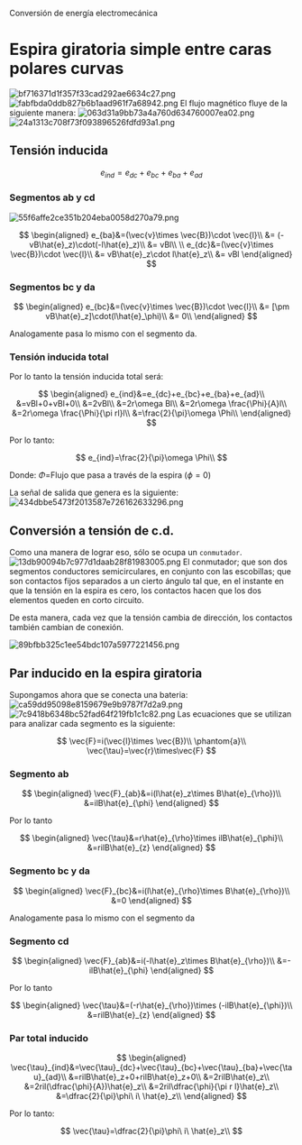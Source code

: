 Conversión de energía electromecánica

# Espira giratoria simple entre caras polares curvas
![bf716371d1f357f33cad292ae6634c27.png](../../img/2aaf55867f424471868234d2ce3522f6.png) ![fabfbda0ddb827b6b1aad961f7a68942.png](../../img/44450aca98d842b68aaa01b9fdf2e498.png)
El flujo magnético fluye de la siguiente manera:
![063d31a9bb73a4a760d634760007ea02.png](../../img/5de42e40ac8740e697aac41cb72b0d25.png)
![24a1313c708f73f093896526fdfd93a1.png](../../img/e26efca257764e608d049550e53df713.png)
## Tensión inducida

$$
e_{ind}=e_{dc}+e_{bc}+e_{ba}+e_{ad}
$$

### Segmentos ab y cd
![55f6affe2ce351b204eba0058d270a79.png](../../img/ace1e7c088e448f69feae1b91106bc3e.png)

$$
\begin{aligned}
e_{ba}&=(\vec{v}\times \vec{B})\cdot \vec{l}\\
&= (-vB\hat{e}_z)\cdot(-l\hat{e}_z)\\
&= vBl\\
\\
e_{dc}&=(\vec{v}\times \vec{B})\cdot \vec{l}\\
&= vB\hat{e}_z\cdot l\hat{e}_z\\
&= vBl
\end{aligned}
$$

### Segmentos bc y da

$$
\begin{aligned}
e_{bc}&=(\vec{v}\times \vec{B})\cdot \vec{l}\\
&= [\pm vB\hat{e}_z]\cdot(l\hat{e}_\phi)\\
&= 0\\
\end{aligned}
$$

Analogamente pasa lo mismo con el segmento da.
### Tensión inducida total
Por lo tanto la tensión inducida total será:

$$
\begin{aligned}
e_{ind}&=e_{dc}+e_{bc}+e_{ba}+e_{ad}\\
&=vBl+0+vBl+0\\
&=2vBl\\
&=2r\omega Bl\\
&=2r\omega \frac{\Phi}{A}l\\
&=2r\omega \frac{\Phi}{\pi rl}l\\
&=\frac{2}{\pi}\omega \Phi\\
\end{aligned}
$$

Por lo tanto:

$$
e_{ind}=\frac{2}{\pi}\omega \Phi\\
$$

Donde:
$\Phi$=Flujo que pasa a través de la espira ($\phi=0$)

La señal de salida que genera es la siguiente:
![434dbbe5473f2013587e726162633296.png](../../img/b8031a44dfa54c1692999b83980466fe.png)

## Conversión a tensión de c.d.
Como una manera de lograr eso, sólo se ocupa un `conmutador`.
![13db90094b7c977d1daab28f81983005.png](../../img/a88df0825f864561a42728845f8e6968.png)
El conmutador; que son dos segmentos conductores semicirculares, en conjunto con las escobillas; que son contactos fijos separados a un cierto ángulo tal que, en el instante en que la tensión en la espira es cero, los contactos hacen que los dos elementos queden en corto circuito.

De esta manera, cada vez que la tensión cambia de dirección, los contactos también cambian de conexión.

![89bfbb325c1ee54bdc107a5977221456.png](../../img/584d463ae87e4f5a9d690e1af3f108e5.png)

## Par inducido en la espira giratoria
Supongamos ahora que se conecta una bateria:
![ca59dd95098e8159679e9b9787f7d2a9.png](../../img/950afccbe0a347acbd223b5276456aa9.png)
![7c9418b6348bc52fad64f219fb1c1c82.png](../../img/f2be6cb5004744a481b02414fa088048.png)
Las ecuaciones que se utilizan para analizar cada segmento es la siguiente:

$$
\vec{F}=i(\vec{l}\times \vec{B})\\
\phantom{a}\\
\vec{\tau}=\vec{r}\times\vec{F}
$$

### Segmento ab

$$
\begin{aligned}
\vec{F}_{ab}&=i(l\hat{e}_z\times B\hat{e}_{\rho})\\
&=ilB\hat{e}_{\phi}
\end{aligned}
$$

Por lo tanto

$$
\begin{aligned}
\vec{\tau}&=r\hat{e}_{\rho}\times ilB\hat{e}_{\phi}\\
&=rilB\hat{e}_{z}
\end{aligned}
$$

### Segmento bc y da

$$
\begin{aligned}
\vec{F}_{bc}&=i(l\hat{e}_{\rho}\times B\hat{e}_{\rho})\\
&=0
\end{aligned}
$$

Analogamente pasa lo mismo con el segmento da
### Segmento cd

$$
\begin{aligned}
\vec{F}_{ab}&=i(-l\hat{e}_z\times B\hat{e}_{\rho})\\
&=-ilB\hat{e}_{\phi}
\end{aligned}
$$

Por lo tanto

$$
\begin{aligned}
\vec{\tau}&=(-r\hat{e}_{\rho})\times (-ilB\hat{e}_{\phi})\\
&=rilB\hat{e}_{z}
\end{aligned}
$$

### Par total inducido

$$
\begin{aligned}
\vec{\tau}_{ind}&=\vec{\tau}_{dc}+\vec{\tau}_{bc}+\vec{\tau}_{ba}+\vec{\tau}_{ad}\\
&=rilB\hat{e}_z+0+rilB\hat{e}_z+0\\
&=2rilB\hat{e}_z\\
&=2ril(\dfrac{\phi}{A})\hat{e}_z\\
&=2ril\dfrac{\phi}{\pi r l}\hat{e}_z\\
&=\dfrac{2}{\pi}\phi\ i\ \hat{e}_z\\
\end{aligned}
$$


Por lo tanto:

$$
\vec{\tau}=\dfrac{2}{\pi}\phi\ i\ \hat{e}_z\\
$$
